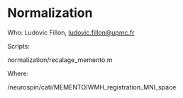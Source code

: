 # Normalization

Who: Ludovic Fillon, ludovic.fillon@upmc.fr

Scripts:

normalization/recalage_memento.m

Where:

/neurospin/cati/MEMENTO/WMH_registration_MNI_space

